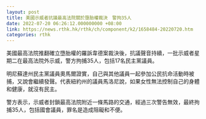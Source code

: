 ```yaml
---
layout: post
title: 美國示威者抗議最高法院關於墮胎權裁決　警拘35人
date: 2022-07-20 06:26:12.000000000 +08:00
link: https://news.rthk.hk/rthk/ch/component/k2/1658484-20220720.htm
categories: rthk
---
```


美國最高法院推翻確立墮胎權的羅訴韋德案裁決後，抗議聲音持續，一批示威者星期二在最高法院外示威，警方拘捕35人，包括17名民主黨議員。

明尼蘇達州民主黨議員奧馬爾證實，自己與其他議員一起參加公民抗命活動時被捕，又說會繼續發聲。代表紐約州的議員馬洛尼說，如果女性無法控制自己的身體和健康，就沒有民主。

警方表示，示威者封鎖最高法院附近一條馬路的交通，經過三次警告無效，最終拘捕35人，包括國會議員，罪名是造成阻礙和不便。
